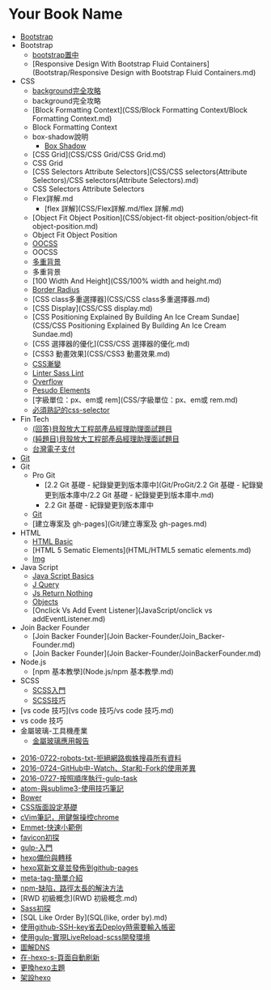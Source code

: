 # Your Book Name

- [Bootstrap](Bootstrap/bootstrap.md)
- Bootstrap
  * [bootstrap置中](Bootstrap/bootstrap置中.md)
  * [Responsive Design With Bootstrap Fluid Containers](Bootstrap/Responsive Design with Bootstrap Fluid Containers.md)
- CSS
  - [background完全攻略](CSS/background完全攻略/background完全攻略.md)
  - background完全攻略
  - [Block Formatting Context](CSS/Block Formatting Context/Block Formatting Context.md)
  - Block Formatting Context
  - box-shadow說明
    * [Box Shadow](CSS/box-shadow說明/box-shadow.md)
  - [CSS Grid](CSS/CSS Grid/CSS Grid.md)
  - CSS Grid
  - [CSS Selectors Attribute Selectors](CSS/CSS selectors(Attribute Selectors)/CSS selectors(Attribute Selectors).md)
  - CSS Selectors Attribute Selectors
  - Flex詳解.md
    * [flex 詳解](CSS/Flex詳解.md/flex 詳解.md)
  - [Object Fit Object Position](CSS/object-fit object-position/object-fit object-position.md)
  - Object Fit Object Position
  - [OOCSS](CSS/OOCSS/OOCSS.md)
  - OOCSS
  - [多重背景](CSS/多重背景/多重背景.md)
  - 多重背景
  * [100 Width And Height](CSS/100% width and height.md)
  * [Border Radius](CSS/border-radius.md)
  * [CSS class多重選擇器](CSS/CSS class多重選擇器.md)
  * [CSS Display](CSS/CSS display.md)
  * [CSS Positioning Explained By Building An Ice Cream Sundae](CSS/CSS Positioning Explained By Building An Ice Cream Sundae.md)
  * [CSS 選擇器的優化](CSS/CSS 選擇器的優化.md)
  * [CSS3 動畫效果](CSS/CSS3 動畫效果.md)
  * [CSS漸變](CSS/CSS漸變.md)
  * [Linter Sass Lint](CSS/linter-sass-lint.md)
  * [Overflow](CSS/overflow.md)
  * [Pesudo Elements](CSS/pesudo-elements.md)
  * [字級單位：px、em或 rem](CSS/字級單位：px、em或 rem.md)
  * [必須熟記的css-selector](CSS/必須熟記的css-selector.md)
- Fin Tech
  * [(回答)貝殼放大工程部產品經理助理面試題目](FinTech/(回答)貝殼放大工程部產品經理助理面試題目.md)
  * [(純題目)貝殼放大工程部產品經理助理面試題目](FinTech/(純題目)貝殼放大工程部產品經理助理面試題目.md)
  * [台灣電子支付](FinTech/台灣電子支付.md)
- [Git](Git/git.md)
- Git
  - Pro Git
    - [2.2 Git 基礎 - 紀錄變更到版本庫中](Git/ProGit/2.2 Git 基礎 - 紀錄變更到版本庫中/2.2 Git 基礎 - 紀錄變更到版本庫中.md)
    - 2.2 Git 基礎 - 紀錄變更到版本庫中
  * [Git](Git/git.md)
  * [建立專案及 gh-pages](Git/建立專案及 gh-pages.md)
- HTML
  * [HTML Basic](HTML/HTML_basic.md)
  * [HTML 5 Sematic Elements](HTML/HTML5 sematic elements.md)
  * [Img](HTML/img.md)
- Java Script
  * [Java Script Basics](JavaScript/JavaScriptBasics.md)
  * [J Query](JavaScript/jQuery.md)
  * [Js Return Nothing](JavaScript/js_returnNothing.md)
  * [Objects](JavaScript/Objects.md)
  * [Onclick Vs Add Event Listener](JavaScript/onclick vs addEventListener.md)
- Join Backer Founder
  * [Join Backer Founder](Join Backer-Founder/Join_Backer-Founder.md)
  * [Join Backer Founder](Join Backer-Founder/JoinBackerFounder.md)
- Node.js
  * [npm 基本教學](Node.js/npm 基本教學.md)
- SCSS
  * [SCSS入門](SCSS/SCSS入門.md)
  * [SCSS技巧](SCSS/SCSS技巧.md)
- [vs code 技巧](vs code 技巧/vs code 技巧.md)
- vs code 技巧
- 金屬玻璃-工具機產業
  * [金屬玻璃應用報告](金屬玻璃-工具機產業/金屬玻璃應用報告.md)
* [2016-0722-robots-txt-拒絕網路蜘蛛搜尋所有資料](2016-0722-robots-txt-拒絕網路蜘蛛搜尋所有資料.md)
* [2016-0724-GitHub中-Watch、Star和-Fork的使用差異](2016-0724-GitHub中-Watch、Star和-Fork的使用差異.md)
* [2016-0727-按照順序執行-gulp-task](2016-0727-按照順序執行-gulp-task.md)
* [atom-與sublime3-使用技巧筆記](atom-與sublime3-使用技巧筆記.md)
* [Bower](bower.md)
* [CSS版面設定基礎](CSS版面設定基礎.md)
* [cVim筆記，用鍵盤操控chrome](cVim筆記，用鍵盤操控chrome.md)
* [Emmet-快速小範例](Emmet-快速小範例.md)
* [favicon初探](favicon初探.md)
* [gulp-入門](gulp-入門.md)
* [hexo備份與轉移](hexo備份與轉移.md)
* [hexo寫新文章並發佈到github-pages](hexo寫新文章並發佈到github-pages.md)
* [meta-tag-簡單介紹](meta-tag-簡單介紹.md)
* [npm-缺陷，路徑太長的解決方法](npm-缺陷，路徑太長的解決方法.md)
* [RWD 初級概念](RWD 初級概念.md)
* [Sass初探](Sass初探.md)
* [SQL Like Order By](SQL(like, order by).md)
* [使用github-SSH-key省去Deploy時需要輸入帳密](使用github-SSH-key省去Deploy時需要輸入帳密.md)
* [使用gulp-實現LiveReload-scss開發環境](使用gulp-實現LiveReload-scss開發環境.md)
* [圖解DNS](圖解DNS.md)
* [在-hexo-s-頁面自動刷新](在-hexo-s-頁面自動刷新.md)
* [更換hexo主題](更換hexo主題.md)
* [架設hexo](架設hexo.md)
